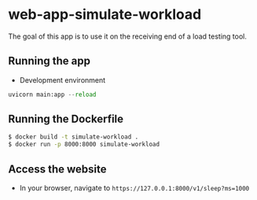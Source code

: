 # web-app-simulate-workload
The goal of this app is to use it on the receiving end of a load testing tool. 

## Running the app

- Development environment

```python
uvicorn main:app --reload
```

## Running the Dockerfile

```bash
$ docker build -t simulate-workload .
$ docker run -p 8000:8000 simulate-workload
```

## Access the website

- In your browser, navigate to ```https://127.0.0.1:8000/v1/sleep?ms=1000```
